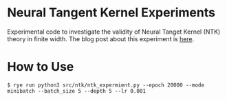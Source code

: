 # Neural Tangent Kernel Experiments

Experimental code to investigate the validity of Neural Tanget Kernel (NTK) theory in finite width.
The blog post about this experiment is [here](https://speed1313.github.io/posts/ntk/).


# How to Use
```
$ rye run python3 src/ntk/ntk_expermient.py --epoch 20000 --mode minibatch --batch_size 5 --depth 5 --lr 0.001
```

